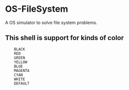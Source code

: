 # OS-FileSystem
A OS simulator to solve file system problems.  

## This shell is support for kinds of color 
        BLACK
        RED
        GREEN
        YELLOW
        BLUE
        MAGENTA
        CYAN
        WHITE
        DEFAULT
